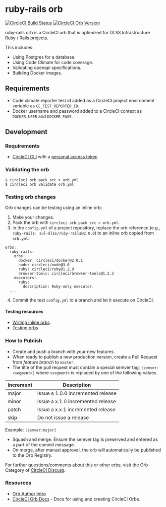 # ruby-rails orb

[![CircleCI Build Status](https://circleci.com/gh/sul-dlss/ruby-rails-orb.svg?style=shield "CircleCI Build Status")](https://circleci.com/gh/sul-dlss/ruby-rails-orb) [![CircleCI Orb Version](https://badges.circleci.com/orbs/sul-dlss/ruby-rails.svg)](https://circleci.com/orbs/registry/orb/sul-dlss/ruby-rails)

ruby-rails orb is a CircleCI orb that is optimized for DLSS Infrastructure Ruby / Rails projects.

This includes:
* Using Postgres for a database.
* Using Code Climate for code coverage.
* Validating openapi specifications.
* Building Docker images.

## Requirements

* Code climate reporter test id added as a CircleCI project environment variable as `CC_TEST_REPORTER_ID`.
* Docker username and password added to a CircleCI context as `DOCKER_USER` and `DOCKER_PASS`.
  
## Development

### Requirements

* [CircleCI CLI](https://circleci.com/docs/2.0/local-cli/#installation) with a [personal access token](https://app.circleci.com/settings/user/tokens)

### Validating the orb

```
$ circleci orb pack src > orb.yml
$ circleci orb validate orb.yml
```

### Testing orb changes
Orb changes can be testing using an inline orb:
1. Make your changes.
2. Pack the orb with `circleci orb pack src > orb.yml`.
3. In the `config.yml` of a project repository, replace the orb reference (e.g., `ruby-rails: sul-dlss/ruby-rails@2.0.0`) to an inline orb copied from `orb.yml`:

```
orbs:
  ruby-rails:
    orbs:
      docker: circleci/docker@2.0.1
      node: circleci/node@3.0
      ruby: circleci/ruby@1.2.0
      browser-tools: circleci/browser-tools@1.2.3
    executors:
      ruby:
        description: Ruby-only executor.
  ...
```

4. Commit the test `config.yml` to a branch and let it execute on CircleCI.

#### Testing resources
* [Writing inline orbs](https://circleci.com/docs/2.0/reusing-config/#writing-inline-orbs).
* [Testing orbs](https://circleci.com/docs/2.0/testing-orbs/)

### How to Publish
* Create and push a branch with your new features.
* When ready to publish a new production version, create a Pull Request from _feature branch_ to `master`.
* The title of the pull request must contain a special semver tag: `[semver:<segment>]` where `<segment>` is replaced by one of the following values.

| Increment | Description|
| ----------| -----------|
| major     | Issue a 1.0.0 incremented release|
| minor     | Issue a x.1.0 incremented release|
| patch     | Issue a x.x.1 incremented release|
| skip      | Do not issue a release|

Example: `[semver:major]`

* Squash and merge. Ensure the semver tag is preserved and entered as a part of the commit message.
* On merge, after manual approval, the orb will automatically be published to the Orb Registry.

For further questions/comments about this or other orbs, visit the Orb Category of [CircleCI Discuss](https://discuss.circleci.com/c/orbs).

### Resources
 * [Orb Author Intro](https://circleci.com/docs/2.0/orb-author-intro/#section=configuration)
 * [CircleCI Orb Docs](https://circleci.com/docs/2.0/orb-intro/#section=configuration) - Docs for using and creating CircleCI Orbs.
